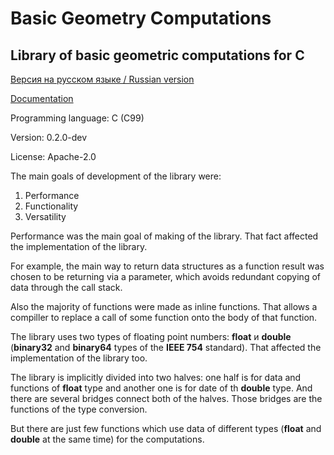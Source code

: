 # Basic Geometry Computations

## Library of basic geometric computations for C

[Версия на русском языке / Russian version](README-rus.md)

[Documentation](docs/intro-eng.md)

Programming language: C (C99)

Version: 0.2.0-dev

License: Apache-2.0

The main goals of development of the library were:

1. Performance
2. Functionality
3. Versatility

Performance was the main goal of making of the library. That fact affected
the implementation of the library.

For example, the main way to return data structures as a function result
was chosen to be returning via a parameter, which avoids redundant copying
of data through the call stack.

Also the majority of functions were made as inline functions. That allows
a compiller to replace a call of some function onto the body of that
function.

The library uses two types of floating point numbers: **float** и **double**
(**binary32** and **binary64** types of the **IEEE 754** standard). That
affected the implementation of the library too.

The library is implicitly divided into two halves: one half is for data and
functions of **float** type and another one is for date of th **double** type.
And there are several bridges connect both of the halves. Those bridges are
the functions of the type conversion.

But there are just few functions which use data of different types (**float**
and **double** at the same time) for the computations.
